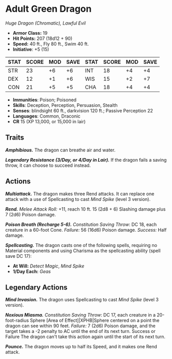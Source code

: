 # Adult Green Dragon

*Huge Dragon (Chromatic), Lawful Evil*

- **Armor Class:** 19
- **Hit Points:** 207 (18d12 + 90)
- **Speed:** 40 ft., Fly 80 ft., Swim 40 ft.
- **Initiative**: +5 (15)

|STAT|SCORE|MOD|SAVE|STAT|SCORE|MOD|SAVE|
| --- | --- | --- | ---- |---| --- | --- | ---- |
| STR | 23 | +6 | +6 | INT | 18 | +4 | +4 |
| DEX | 12 | +1 | +6 | WIS | 15 | +2 | +7 |
| CON | 21 | +5 | +5 | CHA | 18 | +4 | +4 |

- **Immunities**: Poison; Poisoned
- **Skills**: Deception, Perception, Persuasion, Stealth
- **Senses**: blindsight 60 ft., darkvision 120 ft.; Passive Perception 22
- **Languages**: Common, Draconic
- **CR** 15 (XP 13,000, or 15,000 in lair)

## Traits

***Amphibious.*** The dragon can breathe air and water.

***Legendary Resistance (3/Day, or 4/Day in Lair).*** If the dragon fails a saving throw, it can choose to succeed instead.


## Actions

***Multiattack.*** The dragon makes three Rend attacks. It can replace one attack with a use of Spellcasting to cast *Mind Spike* (level 3 version).

***Rend.*** *Melee Attack Roll:* +11, reach 10 ft. 15 (2d8 + 6) Slashing damage plus 7 (2d6) Poison damage.

***Poison Breath (Recharge 5-6).*** *Constitution Saving Throw*: DC 18, each creature in a 60-foot Cone. *Failure:*  56 (16d6) Poison damage. *Success:*  Half damage.

***Spellcasting.*** The dragon casts one of the following spells, requiring no Material components and using Charisma as the spellcasting ability (spell save DC 17):

- **At Will:** *Detect Magic*, *Mind Spike*
- **1/Day Each:** *Geas*

## Legendary Actions

***Mind Invasion.*** The dragon uses Spellcasting to cast *Mind Spike* (level 3 version).

***Noxious Miasma.*** *Constitution Saving Throw*: DC 17, each creature in a 20-foot-radius Sphere [Area of Effect]|XPHB|Sphere centered on a point the dragon can see within 90 feet. *Failure:*  7 (2d6) Poison damage, and the target takes a -2 penalty to AC until the end of its next turn. Success or Failure The dragon can't take this action again until the start of its next turn.

***Pounce.*** The dragon moves up to half its Speed, and it makes one Rend attack.

